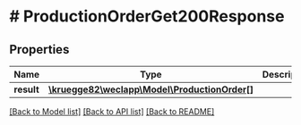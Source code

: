 # # ProductionOrderGet200Response

## Properties

Name | Type | Description | Notes
------------ | ------------- | ------------- | -------------
**result** | [**\kruegge82\weclapp\Model\ProductionOrder[]**](ProductionOrder.md) |  | [optional]

[[Back to Model list]](../../README.md#models) [[Back to API list]](../../README.md#endpoints) [[Back to README]](../../README.md)
